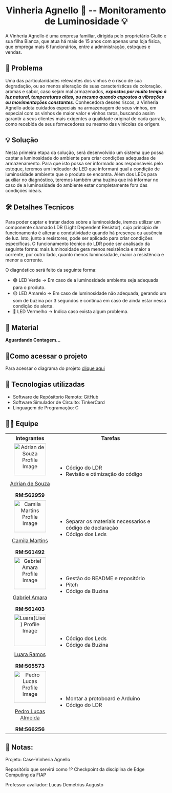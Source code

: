 <h1 align="center"> Vinheria Agnello 🍷 -- Monitoramento de Luminosidade 💡</h1>
A Vinheria Agnello é uma empresa familiar, dirigida pelo proprietário Giulio e sua filha Bianca, que atua há mais de 15 anos com apenas uma loja física, que emprega mais 6 funcionários, entre a administração, estoques e vendas.  


## 🔴 Problema
Uma das particularidades relevantes dos vinhos é o risco de sua degradação, ou ao menos alteração de suas características de coloração, aromas e sabor, caso sejam mal armazenados, ***expostos por muito tempo à luz natural, temperaturas altas, ou mesmo quando expostos a vibrações ou movimentações constantes***.  Conhecedora desses riscos, a Vinheria Agnello adota cuidados especiais na armazenagem de seus vinhos, em especial com os vinhos de maior valor e vinhos raros, buscando assim garantir a seus clientes mais exigentes a qualidade original de cada garrafa, como recebida de seus fornecedores ou mesmo das vinícolas de origem.

## 💡 Solução
Nesta primeira etapa da solução, será desenvolvido um sistema que possa captar a luminosidade do ambiente para criar condições adequadas de armazenamento. Para que isto possa ser informado aos responsáveis pelo estoque, teremos um indicador de LED que informará qual a condição de luminosidade ambiente que o produto se encontra. Além dos LEDs para auxiliar no diagnóstico, teremos também uma buzina que irá informar no caso de a luminosidade do ambiente estar completamente fora das condições ideais.

## 🛠️ Detalhes Tecnicos
Para poder captar e tratar dados sobre a luminosidade, iremos utilizar um componente chamado LDR (Light Dependent Resistor), cujo princípio de funcionamento é alterar a condutividade quando há presença ou ausência de luz. Isto, junto a resistores, pode ser aplicado para criar condições específicas. O funcionamento técnico do LDR pode ser analisado da seguinte forma: mais luminosidade gera menos resistência e maior a corrente, por outro lado, quanto menos luminosidade, maior a resistência e menor a corrente.

O diagnóstico será feito da seguinte forma: 
- 🟢 LED Verde -> Em caso de a luminosidade ambiente seja adequada para o produto.
- 🟡 LED Amarelo -> Em caso de luminosidade não adequada, gerando um som de buzina por 3 segundos e continua em caso de ainda estar nessa condição de alerta.
- 🔴 LED Vermelho -> Indica caso exista algum problema.

## 🧭 Material
**Aguardando Contagem...**

## 🔗Como acessar o projeto
Para acessar o diagrama do projeto [clique aqui](https://www.tinkercad.com/things/gb3a7xdKSyy/editel?returnTo=%2Fdashboard&sharecode=m3Z69XnJ7JPIrK6wyWeotM_hYOcPNgquUM6DGji93v0)

## 🧰 Tecnologias utilizadas
- Software de Repósitorio Remoto: GitHub
- Software Simulador de Circuito: TinkerCard
- Linguagem de Programação: C

## 🧑‍💻 Equipe
<table>
  <tr><th><span>Integrantes</span></th><th><span>Tarefas</span></th></tr>
  <tr>
    <td align = "center">
      <img src="https://avatars.githubusercontent.com/u/73716198?v=4" width="100px" alt= "Adrian de Souza Profile Image" /><p><a href = "https://github.com/AdrianSouz">Adrian de Souza</a></p><span><b>RM:562959</b></span>
    </td>
    <td>
      <ul>
        <li>Código do LDR</li>
        <li>Revisão e otimização do código</li>
      </ul>
    </td>
  </tr>
    <tr>
    <td align = "center">
      <img src="https://avatars.githubusercontent.com/u/202196268?v=4" width="100px" alt= "Camila Martins Profile Image"/><p><a href = "https://github.com/dev-camila">Camila Martins</a></p><span><b>RM:561492</b></span>
    </td>
    <td>
      <ul>
        <li>Separar os materiais necessarios e código de declaração</li>
        <li>Código dos Leds</li>
      </ul>
    </td>
  </tr>
    <tr>
    <td align = "center">
      <img src="https://avatars.githubusercontent.com/u/80047823?v=4" width="100px" alt= "Gabriel Amara Profile Image"/><p><a href = "https://github.com/gabrielamara98">Gabriel Amara</a></p><span><b>RM:561403</b></span>
    </td>
    <td>
      <ul>
        <li>Gestão do README e repositório</li>
        <li>Pitch</li>
        <li>Código da Buzina</li>
      </ul>
    </td>
  </tr>
    <tr>
    <td align = "center">
      <img src="https://avatars.githubusercontent.com/u/35637366?v=4" width="100px" alt= "Luara(Lise) Profile Image"/><p><a href = "https://github.com/luararamos">Luara Ramos</a></p><span><b>RM:565573</b></span>
    </td>
    <td>
      <ul>
        <li>Código dos Leds</li>
        <li>Código da Buzina</li>
      </ul>
    </td>
  </tr>
    <tr>
    <td align = "center">
      <img src="https://avatars.githubusercontent.com/u/101485201?v=4" width="100px" alt= "Pedro Lucas Profile Image"/><p><a href = "https://github.com/pedroviscz">Pedro Lucas Almeida</a></p><span><b>RM:566256</b></span>
    </td>
    <td>
      <ul>
        <li>Montar a protoboard e Arduino</li>
        <li>Código do LDR</li>
      </ul>
    </td>
  </tr>
</table>

## 📓 Notas:
Projeto: Case-Vinheria Agnello

Repositório que servirá como 1º Checkpoint da disciplina de Edge Computing da FIAP

Professor avaliador: Lucas Demetrius Augusto
